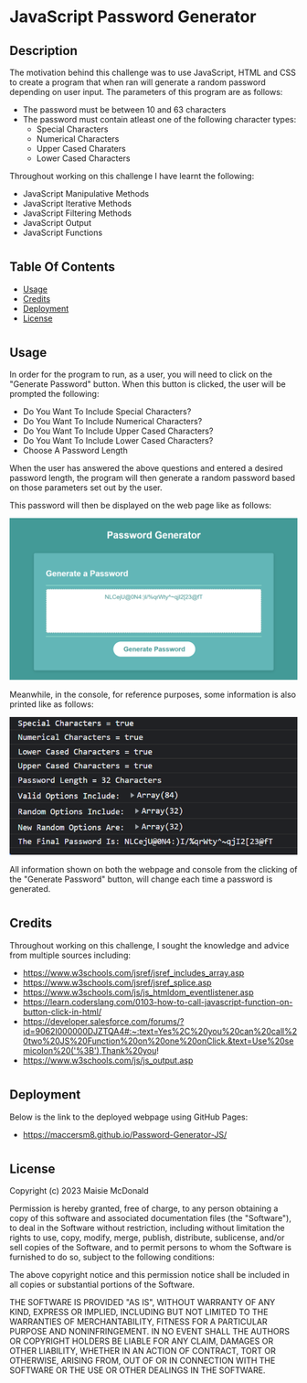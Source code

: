 # JavaScript Password Generator

## Description
The motivation behind this challenge was to use JavaScript, HTML and CSS to create a program that when ran will generate a random password depending on user input. The parameters of this program are as follows:
- The password must be between 10 and 63 characters
- The password must contain atleast one of the following character types:
    - Special Characters
    - Numerical Characters
    - Upper Cased Charaters
    - Lower Cased Characters

Throughout working on this challenge I have learnt the following:
- JavaScript Manipulative Methods
- JavaScript Iterative Methods
- JavaScript Filtering Methods
- JavaScript Output
- JavaScript Functions

#
## Table Of Contents
 - [Usage](#usage)
 - [Credits](#credits)
 - [Deployment](#deployment)
 - [License](#license)

#
## Usage
In order for the program to run, as a user, you will need to click on the "Generate Password" button. When this button is clicked, the user will be prompted the following:
- Do You Want To Include Special Characters?
- Do You Want To Include Numerical Characters?
- Do You Want To Include Upper Cased Characters?
- Do You Want To Include Lower Cased Characters?
- Choose A Password Length

When the user has answered the above questions and entered a desired password length, the program will then generate a random password based on those parameters set out by the user.

This password will then be displayed on the web page like as follows:

![alt text](./README%20Imagery/Password-Screenshot.png)

Meanwhile, in the console, for reference purposes, some information is also printed like as follows:

![alt text](./README%20Imagery/Password-Console-Screenshot.png)

All information shown on both the webpage and console from the clicking of the "Generate Password" button, will change each time a password is generated.

#
## Credits
Throughout working on this challenge, I sought the knowledge and advice from multiple sources including:
- https://www.w3schools.com/jsref/jsref_includes_array.asp
- https://www.w3schools.com/jsref/jsref_splice.asp
- https://www.w3schools.com/js/js_htmldom_eventlistener.asp
- https://learn.coderslang.com/0103-how-to-call-javascript-function-on-button-click-in-html/
- https://developer.salesforce.com/forums/?id=9062I000000DJZTQA4#:~:text=Yes%2C%20you%20can%20call%20two%20JS%20Function%20on%20one%20onClick.&text=Use%20semicolon%20('%3B'),Thank%20you!
- https://www.w3schools.com/js/js_output.asp

#
## Deployment
Below is the link to the deployed webpage using GitHub Pages:
- https://maccersm8.github.io/Password-Generator-JS/

#
## License
Copyright (c) 2023 Maisie McDonald

Permission is hereby granted, free of charge, to any person obtaining a copy
of this software and associated documentation files (the "Software"), to deal
in the Software without restriction, including without limitation the rights
to use, copy, modify, merge, publish, distribute, sublicense, and/or sell
copies of the Software, and to permit persons to whom the Software is
furnished to do so, subject to the following conditions:

The above copyright notice and this permission notice shall be included in all
copies or substantial portions of the Software.

THE SOFTWARE IS PROVIDED "AS IS", WITHOUT WARRANTY OF ANY KIND, EXPRESS OR
IMPLIED, INCLUDING BUT NOT LIMITED TO THE WARRANTIES OF MERCHANTABILITY,
FITNESS FOR A PARTICULAR PURPOSE AND NONINFRINGEMENT. IN NO EVENT SHALL THE
AUTHORS OR COPYRIGHT HOLDERS BE LIABLE FOR ANY CLAIM, DAMAGES OR OTHER
LIABILITY, WHETHER IN AN ACTION OF CONTRACT, TORT OR OTHERWISE, ARISING FROM,
OUT OF OR IN CONNECTION WITH THE SOFTWARE OR THE USE OR OTHER DEALINGS IN THE
SOFTWARE.